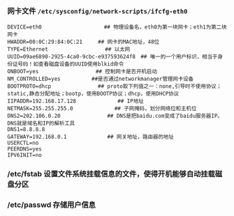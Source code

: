 ### 网卡文件 `/etc/sysconfig/network-scripts/ifcfg-eth0`
```
DEVICE=eth0　　　　　　　　　　　　## 物理设备名，eth0为第一块网卡；eth1为第二块网卡
HWADDR=00:0C:29:84:0C:21　　　## 网卡的MAC地址，48位
TYPE=Ethernet　　　　　　　　　　　## 以太网
UUID=09ae6890-2925-4ca0-9cbc-e937593624f8　## 唯一的一个用户标识，相当于身份证号码！如查看磁盘设备的UUID使用blkid命令
ONBOOT=yes　　　　　　　　　　　## 控制网卡是否开机启动
NM_CONTROLLED=yes　　　　　　##是否通过networkmanager管理网卡设备
BOOTPROTO=dhcp　　　　　　　　　## proto取下列值之一：none,引导时不使用协议；static,静态分配地址；bootp，使用BOOTP协议；dhcp，使用DHCP协议
IIPADDR=192.168.17.128　　　　　　　　## IP地址　　　　　　
NETMASK=255.255.255.0　　　　　　　　## 子网掩码，划分网络位和主机位
DNS2=202.106.0.20　　　　　　　　　## DNS是把baidu.com变成了baidu服务器IP。DNS就是域名和IP的解析工具
DNS1=8.8.8.8
GATEWAY=192.168.0.1　　　　　　   ## 网关地址，路由器的地址
USERCTL=no
PEERDNS=yes
IPV6INIT=no
```
### /etc/fstab 设置文件系统挂载信息的文件，使得开机能够自动挂载磁盘分区
### /etc/passwd 存储用户信息

